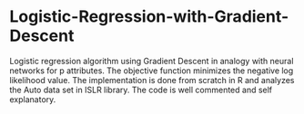 # Logistic-Regression-with-Gradient-Descent
Logistic regression algorithm using Gradient Descent in analogy with neural networks for p attributes. The objective function minimizes the negative log likelihood value. The implementation is done from scratch in R and analyzes the Auto data set in ISLR library. The code is well commented and self explanatory.
